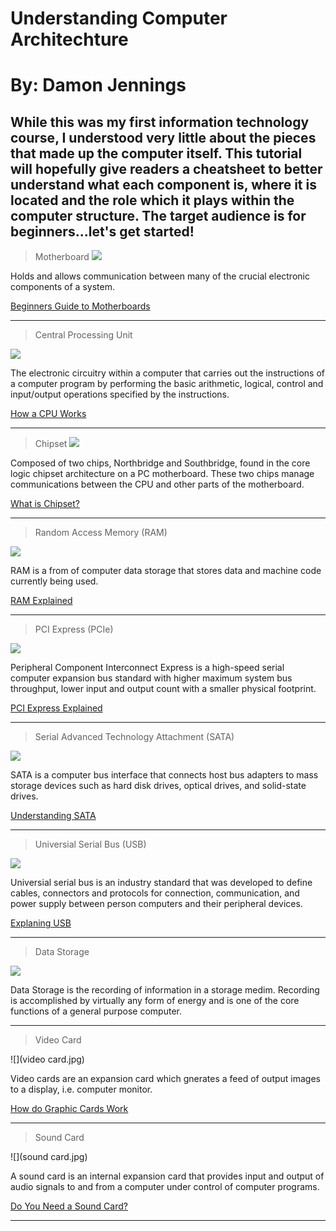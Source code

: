 # Understanding Computer Architechture
# By: Damon Jennings
## While this was my first information technology course, I understood very little about the pieces that made up the computer itself.  This tutorial will hopefully give readers a cheatsheet to better understand what each component is, where it is located and the role which it plays within the computer structure.  The target audience is for beginners...let's get started!

> Motherboard
![](motherboard.jpg)

Holds and allows communication between many of the crucial electronic components of a system.

[Beginners Guide to Motherboards](https://youtube.com/watch?v=ZnaQyGAg8Eg&feature=youtu.be)

---------------------------------------------------------------------------------------------------------------------------------------

> Central Processing Unit

![](CPU.jpg)

The electronic circuitry within a computer that carries out the instructions of a computer program by performing the basic arithmetic, logical, control and input/output operations specified by the instructions.

[How a CPU Works](https://youtube.com/watch?v=cNN_tTXABUA&feature=youtu.be)

--------------------------------------------------------------------------------------------------------------------------------------

> Chipset
![](chipset.jpg)

Composed of two chips, Northbridge and Southbridge, found in the core logic chipset architecture on a PC motherboard.  These two chips manage communications between the CPU and other parts of the motherboard.

[What is Chipset?](https://youtube.com/watch?v=eJm-qPHtfzl&feature=youtu.be)

--------------------------------------------------------------------------------------------------------------------------------------

>Random Access Memory (RAM)

![](ram.jpg)

RAM is a from of computer data storage that stores data and machine code currently being used.

[RAM Explained](https://youtube.com/watch?v=PVad0c2cljo&feature=youtu.be)

--------------------------------------------------------------------------------------------------------------------------------------

> PCI Express (PCIe)

![](pci.jpg)

Peripheral Component Interconnect Express is a high-speed serial computer expansion bus standard with higher maximum system bus throughput, lower input and output count with a smaller physical footprint.

[PCI Express Explained](https://youtube.com/watch?v=LSSHuMHbCWo&feature=youtu.be)

--------------------------------------------------------------------------------------------------------------------------------------

>Serial Advanced Technology Attachment (SATA)

![](sata.jpg)

SATA is a computer bus interface that connects host bus adapters to mass storage devices such as hard disk drives, optical drives, and solid-state drives.

[Understanding SATA](https://youtube.com/watch?v=N7FmrnUU4Y8&feature=youtu.be)

---------------------------------------------------------------------------------------------------------------------------------------

> Universial Serial Bus (USB)

![](usb.jpg)

Universial serial bus is an industry standard that was developed to define cables, connectors and protocols for connection, communication, and power supply between person computers and their peripheral devices.

[Explaning USB](https://youtube.com/watch?v=C-N_vN_tmA0&feature=youtu.be)

----------------------------------------------------------------------------------------------------------------------------------------

> Data Storage

![](data-storage.jpg)

Data Storage is the recording of information in a storage medim.  Recording is accomplished by virtually any form of energy and is one of the core functions of a general purpose computer.

---------------------------------------------------------------------------------------------------------------------------------------

> Video Card

![](video card.jpg)

Video cards are an expansion card which gnerates a feed of output images to a display, i.e. computer monitor.  

[How do Graphic Cards Work](https://youtube.com/watch?v=ZfnPFNnXqC0&feature=youtu.be)

----------------------------------------------------------------------------------------------------------------------------------------

> Sound Card

![](sound card.jpg)

A sound card is an internal expansion card that provides input and output of audio signals to and from a computer under control of computer programs.

[Do You Need a Sound Card?](https://youtube.com/watch?v=SFBvvlebSmw&feature=youtu.be)

----------------------------------------------------------------------------------------------------------------------------------------




